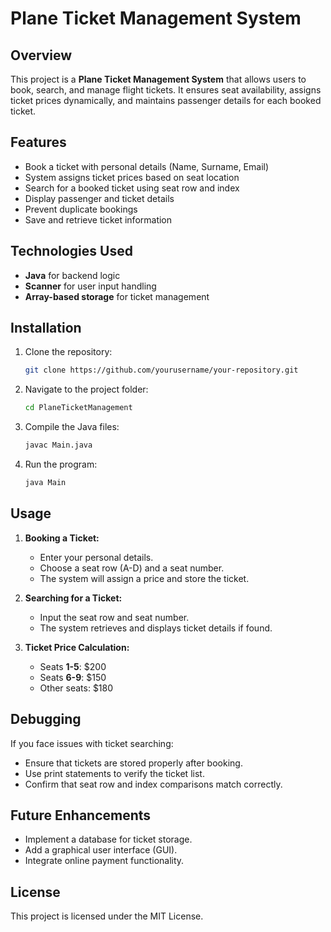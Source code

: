 # Plane Ticket Management System

## Overview
This project is a **Plane Ticket Management System** that allows users to book, search, and manage flight tickets. It ensures seat availability, assigns ticket prices dynamically, and maintains passenger details for each booked ticket.

## Features
- Book a ticket with personal details (Name, Surname, Email)
- System assigns ticket prices based on seat location
- Search for a booked ticket using seat row and index
- Display passenger and ticket details
- Prevent duplicate bookings
- Save and retrieve ticket information

## Technologies Used
- **Java** for backend logic
- **Scanner** for user input handling
- **Array-based storage** for ticket management

## Installation
1. Clone the repository:
   ```sh
   git clone https://github.com/yourusername/your-repository.git
   ```
2. Navigate to the project folder:
   ```sh
   cd PlaneTicketManagement
   ```
3. Compile the Java files:
   ```sh
   javac Main.java
   ```
4. Run the program:
   ```sh
   java Main
   ```

## Usage
1. **Booking a Ticket:**
   - Enter your personal details.
   - Choose a seat row (A-D) and a seat number.
   - The system will assign a price and store the ticket.
   
2. **Searching for a Ticket:**
   - Input the seat row and seat number.
   - The system retrieves and displays ticket details if found.
   
3. **Ticket Price Calculation:**
   - Seats **1-5**: $200
   - Seats **6-9**: $150
   - Other seats: $180

## Debugging
If you face issues with ticket searching:
- Ensure that tickets are stored properly after booking.
- Use print statements to verify the ticket list.
- Confirm that seat row and index comparisons match correctly.

## Future Enhancements
- Implement a database for ticket storage.
- Add a graphical user interface (GUI).
- Integrate online payment functionality.

## License
This project is licensed under the MIT License.

